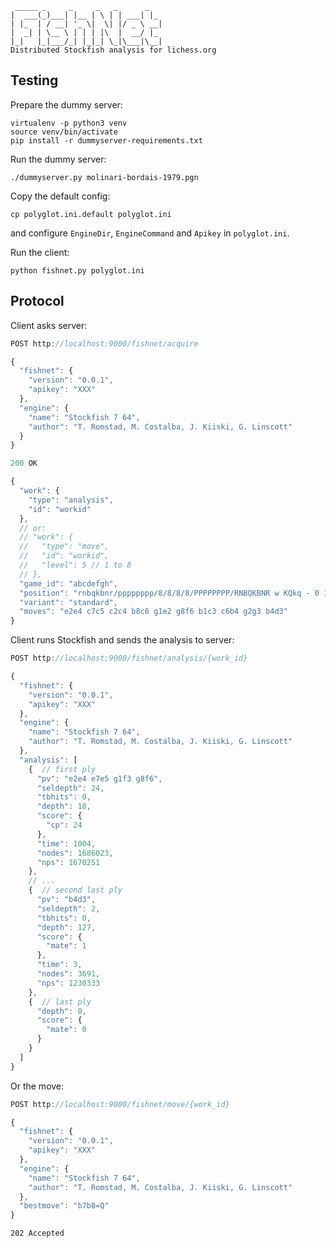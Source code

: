 ```
 _____ _     _     _   _      _
|  ___(_)___| |__ | \ | | ___| |_
| |_  | / __| '_ \|  \| |/ _ \ __|
|  _| | \__ \ | | | |\  |  __/ |_
|_|   |_|___/_| |_|_| \_|\___|\__|
Distributed Stockfish analysis for lichess.org
```

Testing
-------

Prepare the dummy server:

```
virtualenv -p python3 venv
source venv/bin/activate
pip install -r dummyserver-requirements.txt
```

Run the dummy server:

```
./dummyserver.py molinari-bordais-1979.pgn
```

Copy the default config:

```
cp polyglot.ini.default polyglot.ini
```
and configure `EngineDir`, `EngineCommand` and `Apikey` in `polyglot.ini`.

Run the client:

```
python fishnet.py polyglot.ini
```

Protocol
--------

Client asks server:

```javascript
POST http://localhost:9000/fishnet/acquire

{
  "fishnet": {
    "version": "0.0.1",
    "apikey": "XXX"
  },
  "engine": {
    "name": "Stockfish 7 64",
    "author": "T. Romstad, M. Costalba, J. Kiiski, G. Linscott"
  }
}
```

```javascript
200 OK

{
  "work": {
    "type": "analysis",
    "id": "workid"
  },
  // or:
  // "work": {
  //   "type": "move",
  //   "id": "workid",
  //   "level": 5 // 1 to 8
  // },
  "game_id": "abcdefgh",
  "position": "rnbqkbnr/pppppppp/8/8/8/8/PPPPPPPP/RNBQKBNR w KQkq - 0 1",
  "variant": "standard",
  "moves": "e2e4 c7c5 c2c4 b8c6 g1e2 g8f6 b1c3 c6b4 g2g3 b4d3"
}
```

Client runs Stockfish and sends the analysis to server:

```javascript
POST http://localhost:9000/fishnet/analysis/{work_id}

{
  "fishnet": {
    "version": "0.0.1",
    "apikey": "XXX"
  },
  "engine": {
    "name": "Stockfish 7 64",
    "author": "T. Romstad, M. Costalba, J. Kiiski, G. Linscott"
  },
  "analysis": [
    {  // first ply
      "pv": "e2e4 e7e5 g1f3 g8f6",
      "seldepth": 24,
      "tbhits": 0,
      "depth": 18,
      "score": {
        "cp": 24
      },
      "time": 1004,
      "nodes": 1686023,
      "nps": 1670251
    },
    // ...
    {  // second last ply
      "pv": "b4d3",
      "seldepth": 2,
      "tbhits": 0,
      "depth": 127,
      "score": {
        "mate": 1
      },
      "time": 3,
      "nodes": 3691,
      "nps": 1230333
    },
    {  // last ply
      "depth": 0,
      "score": {
        "mate": 0
      }
    }
  ]
}
```

Or the move:

```javascript
POST http://localhost:9000/fishnet/move/{work_id}

{
  "fishnet": {
    "version": "0.0.1",
    "apikey": "XXX"
  },
  "engine": {
    "name": "Stockfish 7 64",
    "author": "T. Romstad, M. Costalba, J. Kiiski, G. Linscott"
  },
  "bestmove": "b7b8=Q"
}
```

```
202 Accepted
```
